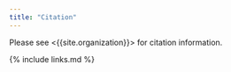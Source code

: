 ```yaml
---
title: "Citation"
---
```


Please see <{{site.organization}}> for citation information.

{% include links.md %}

